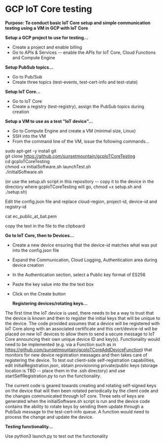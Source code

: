 # GCP IoT Core testing

<b>Purpose: To conduct basic IoT Core setup and simple communication testing using a VM in GCP with IoT Core</b>

<b>Setup a GCP project to use for testing...</b>
- Create a project and enable billing
- Go to APIs & Services -- enable the APIs for IoT Core, Cloud Functions and Compute Engine

<b>Setup PubSub topics...</b>
- Go to Pub/Sub
- Create three topics (test-events, test-cert-info and test-state)

<b>Setup IoT Core...</b>
- Go to IoT Core
- Create a registry (test-registry), assign the PubSub topics during creation

<b>Setup a VM to use as a test "IoT device"...</b>
- Go to Compute Engine and create a VM (minimal size, Linux)
- SSH into the VM
- From the command line of the VM, issue the following commands...

sudo apt-get -y install git<br/>
git clone https://github.com/sunsetmountain/gcpIoTCoreTesting<br/>
cd gcpIoTCoreTesting<br/>
chmod +x initialSoftware.sh launchTest.sh <br/>
./initialSoftware.sh<br/>


(or use the setup.sh script in this repository -- copy it to the device in the directory where gcpIoTCoreTesting will go, chmod +x setup.sh and ./setup.sh)

Edit the config.json file and replace cloud-region, project-id, device-id and registry-id

cat ec_public_at_bat.pem

copy the text in the file to the clipboard

  <b>Go to IoT Core, then to Devices...</b>
- Create a new device ensuring that the device-id matches what was put into the config.json file
- Expand the Communication, Cloud Logging, Authentication area during device creation
- In the Authentication section, select a Public key format of ES256
- Paste the key value into the the text box
- Click on the Create button


  <b>Registering devices/rotating keys...</b>

The first time the IoT device is used, there needs to be a way to trust that the device is known and then to register the initial keys that will be unique to the device. The code provided assumes that a device will be registered with IoT Core along with an associated certificate and this cert/device-id will be placed on new IoT devices to allow them to send a secure message to IoT Core announcing their own unique device ID and key(s). Functionality would need to be implemented (e.g. via a Function such as in https://github.com/sunsetmountain/gcpIoTCoreAddDeviceFunction) that monitors for new device registration messages and then takes care of registering the device. To test out client-side self-registration capabilities, edit initialRegistration.json, obtain provisioning private/public keys (storage location is TBD -- place them in the .ssh directory) and use startSelfRegistration.py to run the functionality.

The current code is geared towards creating and rotating self-signed keys on the device that will then been rotated periodically by the client code and the changes communicated through IoT core. Three sets of keys are generated when the initialSoftware.sh script is run and the device code contains the ability to rotate keys by sending them update through a PubSub message to the test-cert-info queue. A function would need to process the change and update the device.



<b>Testing functionality...</b>

Use python3 launch.py to test out the functionality
